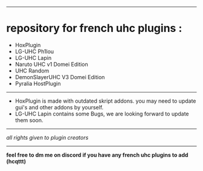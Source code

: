 ***
# repository for french uhc plugins :
- HoxPlugin
- LG-UHC Ph1lou
- LG-UHC Lapin
- Naruto UHC v1 Domei Edition
- UHC Random
- DemonSlayerUHC V3 Domei Edition
- Pyralia HostPlugin
***
- HoxPlugin is made with outdated skript addons. you may need to update gui's and other addons by yourself.
- LG-UHC Lapin contains some Bugs, we are looking forward to update them soon.
***
  
*all rights given to plugin creators*

***

**feel free to dm me on discord if you have any french uhc plugins to add (hcqttt)**
